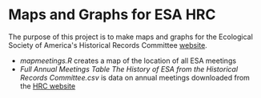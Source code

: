 # Maps and Graphs for ESA HRC
The purpose of this project is to make maps and graphs for the Ecological Society of America's Historical Records Committee [website](http://esa.org/history/).

* *mapmeetings.R* creates a map of the location of all ESA meetings
* *Full Annual Meetings Table  The History of ESA from the Historical Records Committee.csv* is data on annual meetings downloaded from the [HRC website](http://esa.org/history/full-annual-meetings-table/)